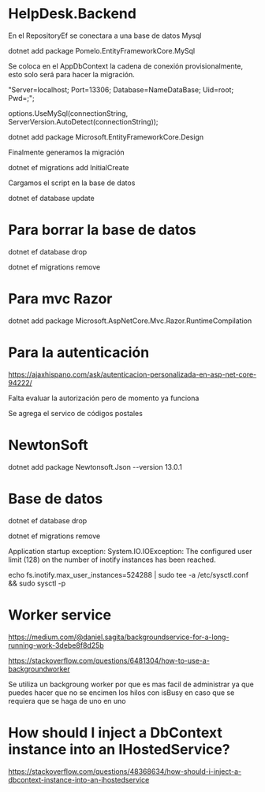 # HelpDesk.Backend

En el RepositoryEf se conectara a una base de datos Mysql

dotnet add package Pomelo.EntityFrameworkCore.MySql

Se coloca en el AppDbContext la cadena de conexión provisionalmente, esto solo será para hacer la migración.

 "Server=localhost; Port=13306; Database=NameDataBase; Uid=root; Pwd=;";

 options.UseMySql(connectionString, ServerVersion.AutoDetect(connectionString));


 dotnet add package Microsoft.EntityFrameworkCore.Design

 Finalmente generamos la migración

 dotnet ef migrations add InitialCreate

 Cargamos el script en la base de datos
 
 dotnet ef database update

 # Para borrar la base de datos
 dotnet ef database drop

 dotnet ef migrations remove

# Para mvc Razor

dotnet add package Microsoft.AspNetCore.Mvc.Razor.RuntimeCompilation
 

 # Para la autenticación
 https://ajaxhispano.com/ask/autenticacion-personalizada-en-asp-net-core-94222/

 Falta evaluar la autorización pero de momento ya funciona


 Se agrega el servico de códigos postales


 # NewtonSoft

 dotnet add package Newtonsoft.Json --version 13.0.1

 # Base de datos

 dotnet ef database drop

dotnet ef migrations remove

Application startup exception: System.IO.IOException: The configured user limit (128) on the number of inotify instances has been reached.

echo fs.inotify.max_user_instances=524288 | sudo tee -a /etc/sysctl.conf && sudo sysctl -p

# Worker service

https://medium.com/@daniel.sagita/backgroundservice-for-a-long-running-work-3debe8f8d25b

https://stackoverflow.com/questions/6481304/how-to-use-a-backgroundworker

Se utiliza un backgroung worker por que es mas facil de administrar ya que puedes hacer que no se encimen los hilos con isBusy en caso que se requiera que se haga de uno en uno

# How should I inject a DbContext instance into an IHostedService?
https://stackoverflow.com/questions/48368634/how-should-i-inject-a-dbcontext-instance-into-an-ihostedservice